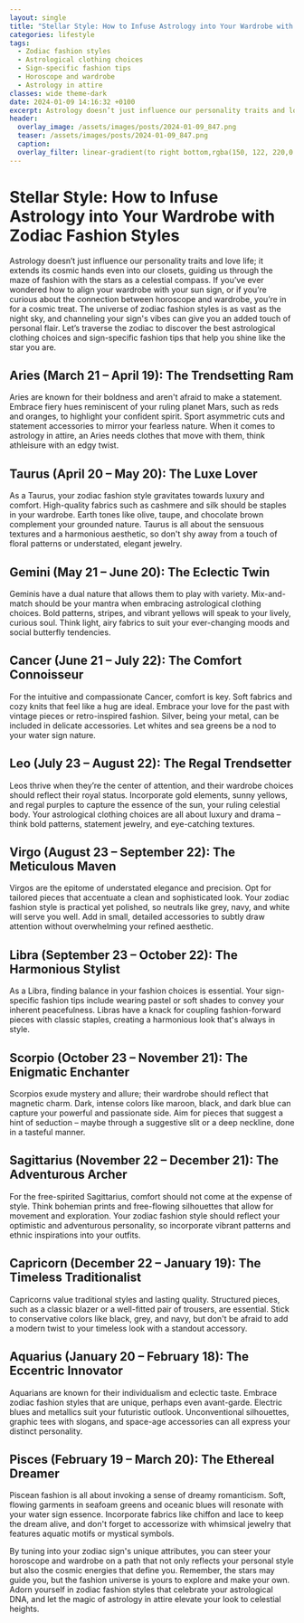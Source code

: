 ```yaml
---
layout: single
title: "Stellar Style: How to Infuse Astrology into Your Wardrobe with Zodiac Fashion Styles"
categories: lifestyle
tags:
  - Zodiac fashion styles
  - Astrological clothing choices
  - Sign-specific fashion tips
  - Horoscope and wardrobe
  - Astrology in attire
classes: wide theme-dark
date: 2024-01-09 14:16:32 +0100
excerpt: Astrology doesn’t just influence our personality traits and love life; it extends its cosmic hands even into our closets, guiding us through the maze of fashion with the stars as a celestial compass.
header:
  overlay_image: /assets/images/posts/2024-01-09_847.png
  teaser: /assets/images/posts/2024-01-09_847.png
  caption: 
  overlay_filter: linear-gradient(to right bottom,rgba(150, 122, 220,0.8), rgba(255,245,208,0.5))
---
```

# Stellar Style: How to Infuse Astrology into Your Wardrobe with Zodiac Fashion Styles

Astrology doesn’t just influence our personality traits and love life; it extends its cosmic hands even into our closets, guiding us through the maze of fashion with the stars as a celestial compass. If you’ve ever wondered how to align your wardrobe with your sun sign, or if you’re curious about the connection between horoscope and wardrobe, you’re in for a cosmic treat. The universe of zodiac fashion styles is as vast as the night sky, and channeling your sign's vibes can give you an added touch of personal flair. Let’s traverse the zodiac to discover the best astrological clothing choices and sign-specific fashion tips that help you shine like the star you are.

## Aries (March 21 – April 19): The Trendsetting Ram 

Aries are known for their boldness and aren't afraid to make a statement. Embrace fiery hues reminiscent of your ruling planet Mars, such as reds and oranges, to highlight your confident spirit. Sport asymmetric cuts and statement accessories to mirror your fearless nature. When it comes to astrology in attire, an Aries needs clothes that move with them, think athleisure with an edgy twist.

## Taurus (April 20 – May 20): The Luxe Lover

As a Taurus, your zodiac fashion style gravitates towards luxury and comfort. High-quality fabrics such as cashmere and silk should be staples in your wardrobe. Earth tones like olive, taupe, and chocolate brown complement your grounded nature. Taurus is all about the sensuous textures and a harmonious aesthetic, so don't shy away from a touch of floral patterns or understated, elegant jewelry.

## Gemini (May 21 – June 20): The Eclectic Twin 

Geminis have a dual nature that allows them to play with variety. Mix-and-match should be your mantra when embracing astrological clothing choices. Bold patterns, stripes, and vibrant yellows will speak to your lively, curious soul. Think light, airy fabrics to suit your ever-changing moods and social butterfly tendencies.

## Cancer (June 21 – July 22): The Comfort Connoisseur

For the intuitive and compassionate Cancer, comfort is key. Soft fabrics and cozy knits that feel like a hug are ideal. Embrace your love for the past with vintage pieces or retro-inspired fashion. Silver, being your metal, can be included in delicate accessories. Let whites and sea greens be a nod to your water sign nature.

## Leo (July 23 – August 22): The Regal Trendsetter 

Leos thrive when they’re the center of attention, and their wardrobe choices should reflect their royal status. Incorporate gold elements, sunny yellows, and regal purples to capture the essence of the sun, your ruling celestial body. Your astrological clothing choices are all about luxury and drama – think bold patterns, statement jewelry, and eye-catching textures.

## Virgo (August 23 – September 22): The Meticulous Maven 

Virgos are the epitome of understated elegance and precision. Opt for tailored pieces that accentuate a clean and sophisticated look. Your zodiac fashion style is practical yet polished, so neutrals like grey, navy, and white will serve you well. Add in small, detailed accessories to subtly draw attention without overwhelming your refined aesthetic.

## Libra (September 23 – October 22): The Harmonious Stylist 

As a Libra, finding balance in your fashion choices is essential. Your sign-specific fashion tips include wearing pastel or soft shades to convey your inherent peacefulness. Libras have a knack for coupling fashion-forward pieces with classic staples, creating a harmonious look that's always in style. 

## Scorpio (October 23 – November 21): The Enigmatic Enchanter

Scorpios exude mystery and allure; their wardrobe should reflect that magnetic charm. Dark, intense colors like maroon, black, and dark blue can capture your powerful and passionate side. Aim for pieces that suggest a hint of seduction – maybe through a suggestive slit or a deep neckline, done in a tasteful manner.

## Sagittarius (November 22 – December 21): The Adventurous Archer 

For the free-spirited Sagittarius, comfort should not come at the expense of style. Think bohemian prints and free-flowing silhouettes that allow for movement and exploration. Your zodiac fashion style should reflect your optimistic and adventurous personality, so incorporate vibrant patterns and ethnic inspirations into your outfits.

## Capricorn (December 22 – January 19): The Timeless Traditionalist

Capricorns value traditional styles and lasting quality. Structured pieces, such as a classic blazer or a well-fitted pair of trousers, are essential. Stick to conservative colors like black, grey, and navy, but don't be afraid to add a modern twist to your timeless look with a standout accessory.

## Aquarius (January 20 – February 18): The Eccentric Innovator 

Aquarians are known for their individualism and eclectic taste. Embrace zodiac fashion styles that are unique, perhaps even avant-garde. Electric blues and metallics suit your futuristic outlook. Unconventional silhouettes, graphic tees with slogans, and space-age accessories can all express your distinct personality.

## Pisces (February 19 – March 20): The Ethereal Dreamer 

Piscean fashion is all about invoking a sense of dreamy romanticism. Soft, flowing garments in seafoam greens and oceanic blues will resonate with your water sign essence. Incorporate fabrics like chiffon and lace to keep the dream alive, and don't forget to accessorize with whimsical jewelry that features aquatic motifs or mystical symbols.

By tuning into your zodiac sign's unique attributes, you can steer your horoscope and wardrobe on a path that not only reflects your personal style but also the cosmic energies that define you. Remember, the stars may guide you, but the fashion universe is yours to explore and make your own. Adorn yourself in zodiac fashion styles that celebrate your astrological DNA, and let the magic of astrology in attire elevate your look to celestial heights.